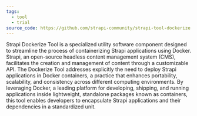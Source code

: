 ```yaml
---
tags:
  - tool
  - trial
source_code: https://github.com/strapi-community/strapi-tool-dockerize
---
```

Strapi Dockerize Tool is a specialized utility software component designed to streamline the process of containerizing Strapi applications using Docker. Strapi, an open-source headless content management system (CMS), facilitates the creation and management of content through a customizable API. The Dockerize Tool addresses explicitly the need to deploy Strapi applications in Docker containers, a practice that enhances portability, scalability, and consistency across different computing environments. By leveraging Docker, a leading platform for developing, shipping, and running applications inside lightweight, standalone packages known as containers, this tool enables developers to encapsulate Strapi applications and their dependencies in a standardized unit.